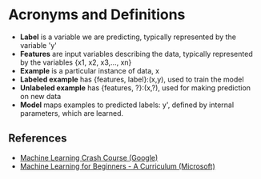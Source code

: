 # Acronyms and Definitions

* **Label** is a variable we are predicting, typically represented by the variable 'y'
* **Features** are input variables describing the data, typically represented by the variables {x1, x2, x3,..., xn}
* **Example** is a particular instance of data, x
* **Labeled example** has {features, label}:(x,y), used to train the model
* **Unlabeled example** has {features, ?}:(x,?), used for making prediction on new data
* **Model** maps examples to predicted labels: y', defined by internal parameters, which are learned.


## References
* [Machine Learning Crash Course (Google)](https://developers.google.com/machine-learning/)
* [Machine Learning for Beginners - A Curriculum (Microsoft)](https://github.com/microsoft/ML-For-Beginners)
